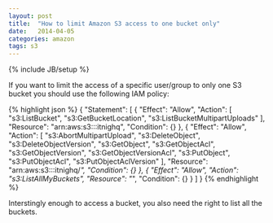 ```yaml
---
layout: post
title:  "How to limit Amazon S3 access to one bucket only"
date:   2014-04-05
categories: amazon
tags: s3
---
```

{% include JB/setup %}

If you want to limit the access of a specific user/group to only one S3 bucket you should use the following IAM policy:

{% highlight json %}
{
  "Statement": [
    {
      "Effect": "Allow",
      "Action": [
        "s3:ListBucket",
        "s3:GetBucketLocation",
        "s3:ListBucketMultipartUploads"
      ],
      "Resource": "arn:aws:s3:::itnighq",
      "Condition": {}
    },
    {
      "Effect": "Allow",
      "Action": [
        "s3:AbortMultipartUpload",
        "s3:DeleteObject",
        "s3:DeleteObjectVersion",
        "s3:GetObject",
        "s3:GetObjectAcl",
        "s3:GetObjectVersion",
        "s3:GetObjectVersionAcl",
        "s3:PutObject",
        "s3:PutObjectAcl",
        "s3:PutObjectAclVersion"
      ],
      "Resource": "arn:aws:s3:::itnighq/*",
      "Condition": {}
    },
    {
      "Effect": "Allow",
      "Action": "s3:ListAllMyBuckets",
      "Resource": "*",
      "Condition": {}
    }
  ]
}
{% endhighlight %}

Interstingly enough to access a bucket, you also need the right to list all the buckets.

